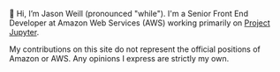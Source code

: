 👋 Hi, I’m Jason Weill (pronounced "while"). I'm a Senior Front End Developer at Amazon Web Services (AWS) working primarily on [Project Jupyter](https://jupyter.org).

My contributions on this site do not represent the official positions of Amazon or AWS. Any opinions I express are strictly my own.

<!---
jweill-aws/jweill-aws is a ✨ special ✨ repository because its `README.md` (this file) appears on your GitHub profile.
You can click the Preview link to take a look at your changes.
--->

